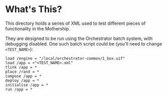 What's This?
===

This directory holds a series of XML used to test different pieces of
functionality in the Mothership.

They are designed to be run using the Orchestrator batch system, with debugging
disabled. One such batch script could be (you'll need to change `<TEST_NAME>`):

```
load /engine = "/local/orchestrator-common/1_box.uif"
load /app = +"<TEST_NAME>.xml"
tlink /app = *
place /rand = *
compose /app = *
deploy /app = *
initialise /app = *
run /app = *
```
